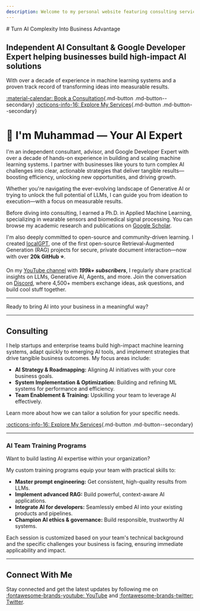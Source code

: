 ```yaml
---
description: Welcome to my personal website featuring consulting services and YouTube videos.
---
```


<div class="hero" markdown>
# Turn AI Complexity Into Business Advantage

## Independent AI Consultant & Google Developer Expert helping businesses build high-impact AI solutions

With over a decade of experience in machine learning systems and a proven track record of transforming ideas into measurable results.

[:material-calendar: Book a Consultation](./book-a-call.md){.md-button .md-button--secondary}
[:octicons-info-16: Explore My Services](./services.md){.md-button .md-button--secondary}
</div>

# 👋 I'm Muhammad — Your AI Expert

I'm an independent consultant, advisor, and Google Developer Expert with over a decade of hands-on experience in building and scaling machine learning systems. I partner with businesses like yours to turn complex AI challenges into clear, actionable strategies that deliver tangible results—boosting efficiency, unlocking new opportunities, and driving growth.

Whether you're navigating the ever-evolving landscape of Generative AI or trying to unlock the full potential of LLMs, I can guide you from ideation to execution—with a focus on measurable results.

Before diving into consulting, I earned a Ph.D. in Applied Machine Learning, specializing in wearable sensors and biomedical signal processing. You can browse my academic research and publications on [Google Scholar](https://scholar.google.com/citations?user=vQcpPPAAAAAJ&hl=en).

I'm also deeply committed to open-source and community-driven learning. I created [localGPT](https://github.com/PromtEngineer/localGPT), one of the first open-source Retrieval-Augmented Generation (RAG) projects for secure, private document interaction—now with over **20k GitHub ⭐**.

On my [YouTube channel](https://www.youtube.com/@engineerprompt) with ***199k+ subscribers***, I regularly share practical insights on LLMs, Generative AI, Agents, and more. Join the conversation on [Discord](https://discord.gg/HuvDMXfCAf), where 4,500+ members exchange ideas, ask questions, and build cool stuff together.

---

Ready to bring AI into your business in a meaningful way?

---

## Consulting

I help startups and enterprise teams build high-impact machine learning systems, adapt quickly to emerging AI tools, and implement strategies that drive tangible business outcomes. My focus areas include:

-   **AI Strategy & Roadmapping:** Aligning AI initiatives with your core business goals.
-   **System Implementation & Optimization:** Building and refining ML systems for performance and efficiency.
-   **Team Enablement & Training:** Upskilling your team to leverage AI effectively.

Learn more about how we can tailor a solution for your specific needs.

[:octicons-info-16: Explore My Services](./services.md){.md-button .md-button--secondary}

---

### AI Team Training Programs

Want to build lasting AI expertise within your organization?

My custom training programs equip your team with practical skills to:

- **Master prompt engineering:** Get consistent, high-quality results from LLMs.
- **Implement advanced RAG:** Build powerful, context-aware AI applications.
- **Integrate AI for developers:** Seamlessly embed AI into your existing products and pipelines.
- **Champion AI ethics & governance:** Build responsible, trustworthy AI systems.

Each session is customized based on your team's technical background and the specific challenges your business is facing, ensuring immediate applicability and impact.

---

## Connect With Me

Stay connected and get the latest updates by following me on [:fontawesome-brands-youtube: YouTube](https://www.youtube.com/@engineerprompt) and [:fontawesome-brands-twitter: Twitter](https://twitter.com/engineerrprompt).